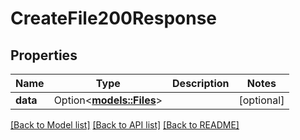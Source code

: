 # CreateFile200Response

## Properties

Name | Type | Description | Notes
------------ | ------------- | ------------- | -------------
**data** | Option<[**models::Files**](Files.md)> |  | [optional]

[[Back to Model list]](../README.md#documentation-for-models) [[Back to API list]](../README.md#documentation-for-api-endpoints) [[Back to README]](../README.md)


